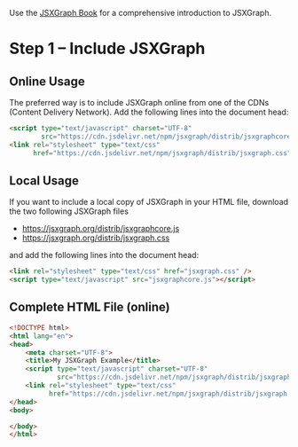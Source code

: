 Use the [JSXGraph Book](https://ipesek.github.io/jsxgraphbook/) for a comprehensive introduction to JSXGraph.

# Step 1 – Include JSXGraph

## Online Usage

The preferred way is to include JSXGraph online from one of the CDNs (Content Delivery Network).
Add the following lines into the document head:

```html
<script type="text/javascript" charset="UTF-8" 
        src="https://cdn.jsdelivr.net/npm/jsxgraph/distrib/jsxgraphcore.js"></script>
<link rel="stylesheet" type="text/css" 
      href="https://cdn.jsdelivr.net/npm/jsxgraph/distrib/jsxgraph.css" />
```

## Local Usage

If you want to include a local copy of JSXGraph in your HTML file,
download the two following JSXGraph files

- <https://jsxgraph.org/distrib/jsxgraphcore.js>
- <https://jsxgraph.org/distrib/jsxgraph.css>

and add the following lines into the document head:

```html
<link rel="stylesheet" type="text/css" href="jsxgraph.css" />
<script type="text/javascript" src="jsxgraphcore.js"></script>
```

## Complete HTML File (online)

```html
<!DOCTYPE html>
<html lang="en">
<head>
    <meta charset="UTF-8">
    <title>My JSXGraph Example</title>
    <script type="text/javascript" charset="UTF-8"
            src="https://cdn.jsdelivr.net/npm/jsxgraph/distrib/jsxgraphcore.js"></script>
    <link rel="stylesheet" type="text/css"
          href="https://cdn.jsdelivr.net/npm/jsxgraph/distrib/jsxgraph.css" />
</head>
<body>

</body>
</html>
```



